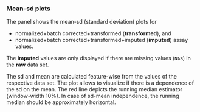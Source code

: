 ### Mean-sd plots

The panel shows the mean-sd (standard deviation) plots for 

 - normalized+batch corrected+transformed (**transformed**), and 
 - normalized+batch corrected+transformed+imputed (**imputed**) assay values.
 
The **imputed** values are only displayed if there are missing values (`NA`s) in the 
**raw** data set.

The sd and mean are calculated feature-wise from the values of the
respective data set. The plot allows to visualize if there is a dependence
of the sd on the mean. The red line depicts the running median estimator 
(window-width 10%). In case of sd-mean independence, the running median
should be approximately horizontal. 
